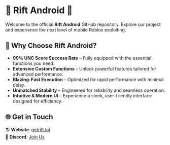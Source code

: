 # 🚀 Rift Android 🚀  

Welcome to the official **Rift Android** GitHub repository. Explore our project and experience the next level of mobile Roblox exploiting.  

## 🌟 Why Choose Rift Android?  
- **99% UNC Score Success Rate** – Fully equipped with the essential functions you need.  
- **Extensive Custom Functions** – Unlock powerful features tailored for advanced performance.  
- **Blazing-Fast Execution** – Optimized for rapid performance with minimal delay.  
- **Unmatched Stability** – Engineered for reliability and seamless operation.  
- **Intuitive & Modern UI** – Experience a sleek, user-friendly interface designed for efficiency.  

## 🌐 Get in Touch  
🌎 **Website**: [getrift.lol](https://getrift.lol/)  
💬 **Discord**: [Join Us](https://discord.gg/qHYpUczaPD)  
